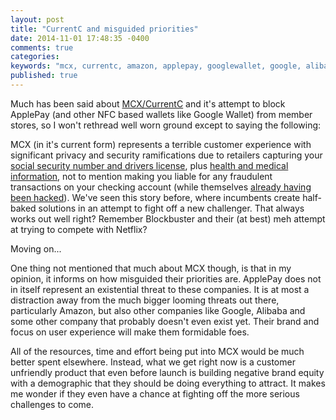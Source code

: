 ```yaml
---
layout: post
title: "CurrentC and misguided priorities"
date: 2014-11-01 17:48:35 -0400
comments: true
categories:
keywords: "mcx, currentc, amazon, applepay, googlewallet, google, alibaba, netflix, blockbuster"
published: true
---
```


Much has been said about <a href="http://currentc.com/" target="_blank">MCX/CurrentC</a> and it's attempt to block ApplePay (and other NFC based wallets like Google Wallet) from member stores, so I won't rethread well worn ground except to saying the following:

MCX (in it's current form) represents a terrible customer experience with significant privacy and security ramifications due to retailers capturing your <a href="https://twitter.com/hasanahmad80/status/526551322523623424" target="_blank">social security number and  drivers license</a>, plus <a href="https://tctechcrunch2011.files.wordpress.com/2014/10/currentc-data-collected.png?w=680&h=332" target="_blank">health and medical information</a>, not to mention making you liable for any fraudulent transactions on your checking account (while themselves <a href="http://techcrunch.com/2014/10/29/retailer-backed-apple-pay-rival-currentc-has-been-hacked-testers-email-addresses-stolen/" target="_blank">already having been hacked</a>). We've seen this story before, where incumbents create half-baked solutions in an attempt to fight off a new challenger. That always works out well right? Remember Blockbuster and their (at best) meh attempt at trying to compete with Netflix?

Moving on...

One thing not mentioned that much about MCX though, is that in my opinion, it informs on how misguided their priorities are. ApplePay does not in itself represent an existential threat to these companies. It is at most a distraction away from the much bigger looming threats out there, particularly Amazon, but also other companies like Google, Alibaba and some other company that probably doesn't even exist yet. Their brand and focus on user experience will make them formidable foes.

All of the resources, time and effort being put into MCX would be much better spent elsewhere. Instead, what we get right now is a customer unfriendly product that even before launch is building negative brand equity with a demographic that they should be doing everything to attract. It makes me wonder if they even have a chance at fighting off the more serious challenges to come.
